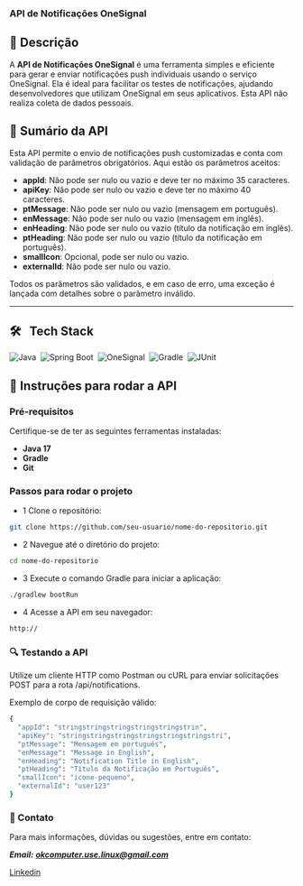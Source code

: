 ### API de Notificações OneSignal 

## 📝 Descrição

A **API de Notificações OneSignal** é uma ferramenta simples e eficiente para gerar e enviar notificações push individuais usando o serviço OneSignal.
Ela é ideal para facilitar os testes de notificações, ajudando desenvolvedores que utilizam OneSignal em seus aplicativos. Esta API não realiza coleta de dados pessoais.

## 📄 Sumário da API

Esta API permite o envio de notificações push customizadas e conta com validação de parâmetros obrigatórios. Aqui estão os parâmetros aceitos:

- **appId**: Não pode ser nulo ou vazio e deve ter no máximo 35 caracteres.
- **apiKey**: Não pode ser nulo ou vazio e deve ter no máximo 40 caracteres.
- **ptMessage**: Não pode ser nulo ou vazio (mensagem em português).
- **enMessage**: Não pode ser nulo ou vazio (mensagem em inglês).
- **enHeading**: Não pode ser nulo ou vazio (título da notificação em inglês).
- **ptHeading**: Não pode ser nulo ou vazio (título da notificação em português).
- **smallIcon**: Opcional, pode ser nulo ou vazio.
- **externalId**: Não pode ser nulo ou vazio.

Todos os parâmetros são validados, e em caso de erro, uma exceção é lançada com detalhes sobre o parâmetro inválido.

---

## 🛠 &nbsp;&nbsp;Tech Stack

![Java](https://img.shields.io/badge/-Java-05122A?style=flat&logo=java)&nbsp;
![Spring Boot](https://img.shields.io/badge/-Spring%20Boot-05122A?style=flat&logo=spring)&nbsp;
![OneSignal](https://img.shields.io/badge/-OneSignal-05122A?style=flat&logo=onesignal)&nbsp;
![Gradle](https://img.shields.io/badge/-Gradle-05122A?style=flat&logo=gradle)&nbsp;
![JUnit](https://img.shields.io/badge/-JUnit-05122A?style=flat&logo=junit)&nbsp;

## 🚀 Instruções para rodar a API

### Pré-requisitos

Certifique-se de ter as seguintes ferramentas instaladas:

- **Java 17**
- **Gradle**
- **Git**

### Passos para rodar o projeto

- 1 Clone o repositório:

```bash
git clone https://github.com/seu-usuario/nome-do-repositorio.git
```

- 2 Navegue até o diretório do projeto:

```bash
cd nome-do-repositorio
```

- 3 Execute o comando Gradle para iniciar a aplicação:

```bash
./gradlew bootRun
```

- 4 Acesse a API em seu navegador:

```bash
http://
```

### 🔍 Testando a API

Utilize um cliente HTTP como Postman ou cURL para enviar solicitações POST para a rota /api/notifications.

Exemplo de corpo de requisição válido:

```bash
{
  "appId": "stringstringstringstringstringstrin",
  "apiKey": "stringstringstringstringstringstringstri",
  "ptMessage": "Mensagem em português",
  "enMessage": "Message in English",
  "enHeading": "Notification Title in English",
  "ptHeading": "Título da Notificação em Português",
  "smallIcon": "icone-pequeno",
  "externalId": "user123"
}
```

### 📧 Contato

Para mais informações, dúvidas ou sugestões, entre em contato:

***Email:***  ***okcomputer.use.linux@gmail.com***

[Linkedin](https://www.linkedin.com/in/marcos-fabiano-correia-rangel/)

